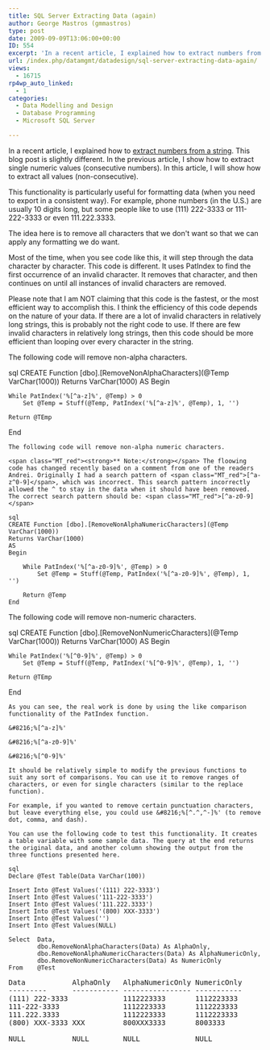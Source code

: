 ```yaml
---
title: SQL Server Extracting Data (again)
author: George Mastros (gmmastros)
type: post
date: 2009-09-09T13:06:00+00:00
ID: 554
excerpt: 'In a recent article, I explained how to extract numbers from a string.  This blog post is slightly different.  In the previous article, I show how to extract single numeric values (consecutive numbers).  In this article, I will show how to extract all v&hellip;'
url: /index.php/datamgmt/datadesign/sql-server-extracting-data-again/
views:
  - 16715
rp4wp_auto_linked:
  - 1
categories:
  - Data Modelling and Design
  - Database Programming
  - Microsoft SQL Server

---
```

In a recent article, I explained how to [extract numbers from a string][1]. This blog post is slightly different. In the previous article, I show how to extract single numeric values (consecutive numbers). In this article, I will show how to extract all values (non-consecutive). 

This functionality is particularly useful for formatting data (when you need to export in a consistent way). For example, phone numbers (in the U.S.) are usually 10 digits long, but some people like to use (111) 222-3333 or 111-222-3333 or even 111.222.3333. 

The idea here is to remove all characters that we don't want so that we can apply any formatting we do want.

Most of the time, when you see code like this, it will step through the data character by character. This code is different. It uses PatIndex to find the first occurrence of an invalid character. It removes that character, and then continues on until all instances of invalid characters are removed.

Please note that I am NOT claiming that this code is the fastest, or the most efficient way to accomplish this. I think the efficiency of this code depends on the nature of your data. If there are a lot of invalid characters in relatively long strings, this is probably not the right code to use. If there are few invalid characters in relatively long strings, then this code should be more efficient than looping over every character in the string.

The following code will remove non-alpha characters.

sql
CREATE Function [dbo].[RemoveNonAlphaCharacters](@Temp VarChar(1000))
Returns VarChar(1000)
AS
Begin

	While PatIndex('%[^a-z]%', @Temp) > 0
		Set @Temp = Stuff(@Temp, PatIndex('%[^a-z]%', @Temp), 1, '')

	Return @TEmp
End
```
The following code will remove non-alpha numeric characters.
  
<span class="MT_red"><strong>** Note:</strong></span> The floowing code has changed recently based on a comment from one of the readers Andrei. Originally I had a search pattern of <span class="MT_red">[^a-z^0-9]</span>, which was incorrect. This search pattern incorrectly allowed the ^ to stay in the data when it should have been removed. The correct search pattern should be: <span class="MT_red">[^a-z0-9]</span>

sql
CREATE Function [dbo].[RemoveNonAlphaNumericCharacters](@Temp VarChar(1000))
Returns VarChar(1000)
AS
Begin

	While PatIndex('%[^a-z0-9]%', @Temp) > 0
		Set @Temp = Stuff(@Temp, PatIndex('%[^a-z0-9]%', @Temp), 1, '')

	Return @Temp
End
```
The following code will remove non-numeric characters.

sql
CREATE Function [dbo].[RemoveNonNumericCharacters](@Temp VarChar(1000))
Returns VarChar(1000)
AS
Begin

	While PatIndex('%[^0-9]%', @Temp) > 0
		Set @Temp = Stuff(@Temp, PatIndex('%[^0-9]%', @Temp), 1, '')

	Return @TEmp
End
```
As you can see, the real work is done by using the like comparison functionality of the PatIndex function.

&#8216;%[^a-z]%'
  
&#8216;%[^a-z0-9]%'
  
&#8216;%[^0-9]%'

It should be relatively simple to modify the previous functions to suit any sort of comparisons. You can use it to remove ranges of characters, or even for single characters (similar to the replace function).

For example, if you wanted to remove certain punctuation characters, but leave everything else, you could use &#8216;%[^.^,^-]%' (to remove dot, comma, and dash).

You can use the following code to test this functionality. It creates a table variable with some sample data. The query at the end returns the original data, and another column showing the output from the three functions presented here.

sql
Declare @Test Table(Data VarChar(100))

Insert Into @Test Values('(111) 222-3333')
Insert Into @Test Values('111-222-3333')
Insert Into @Test Values('111.222.3333')
Insert Into @Test Values('(800) XXX-3333')
Insert Into @Test Values('')
Insert Into @Test Values(NULL)

Select	Data,
		dbo.RemoveNonAlphaCharacters(Data) As AlphaOnly,
		dbo.RemoveNonAlphaNumericCharacters(Data) As AlphaNumericOnly,
		dbo.RemoveNonNumericCharacters(Data) As NumericOnly
From	@Test
```
<pre>Data           AlphaOnly   AlphaNumericOnly NumericOnly
---------      ----------- ---------------- -----------
(111) 222-3333             1112223333       1112223333
111-222-3333               1112223333       1112223333
111.222.3333               1112223333       1112223333
(800) XXX-3333 XXX         800XXX3333       8003333

NULL           NULL        NULL             NULL
</pre>

 [1]: /index.php/DataMgmt/DataDesign/extracting-numbers-with-sql-server